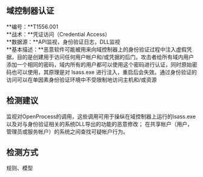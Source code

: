 ## 域控制器认证  
**编号：**T1556.001  
**战术：**凭证访问（Credential Access）  
**数据源：**API监视，身份验证日志，DLL监视  
**基本描述：**恶意软件可能被用来向域控制器上的身份验证过程中注入虚假凭据，目的是创建用于访问任何用户帐户和/或凭据的后门。攻击者给所有域内用户添加一个相同的密码，域内所有的用户都可以使用这个密码进行认证，同时原始密码也可以使用，其原理是对 lsass.exe 进行注入，重启后会失效。通过身份验证的访问可以在单因素身份验证环境中不受限制地访问主机和/或资源  
## 检测建议  
监视对OpenProcess的调用，这些调用可用于操纵在域控制器上运行的lsass.exe以及对与身份验证相关的系统DLL导出的功能的恶意修改；
在共享帐户（用户，管理员或服务帐户）的系统之间查找可疑帐户行为。  
## 检测方式  
规则、模型